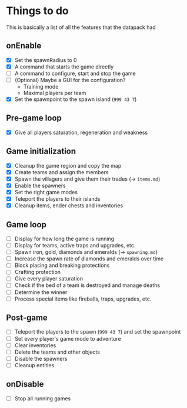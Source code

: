 # Things to do
This is basically a list of all the features that the datapack had

## onEnable
- [X] Set the spawnRadius to 0
- [X] A command that starts the game directly
- [ ] A command to configure, start and stop the game
- [ ] (Optional) Maybe a GUI for the configuration?
    - Training mode
    - Maximal players per team
- [X] Set the spawnpoint to the spawn island (`999 43 7`)

## Pre-game loop
- [X] Give all players saturation, regeneration and weakness

## Game initialization
- [X] Cleanup the game region and copy the map
- [X] Create teams and assign the members
- [X] Spawn the villagers and give them their trades (-> `items.md`)
- [X] Enable the spawners
- [X] Set the right game modes
- [X] Teleport the players to their islands
- [X] Cleanup items, ender chests and inventories

## Game loop
- [ ] Display for how long the game is running
- [ ] Display for teams, active traps and upgrades, etc.
- [ ] Spawn iron, gold, diamonds and emeralds (-> `spawning.md`)
- [ ] Increase the spawn rate of diamonds and emeralds over time
- [ ] Block placing and breaking protections
- [ ] Crafting protection
- [ ] Give every player saturation
- [ ] Check if the bed of a team is destroyed and manage deaths
- [ ] Determine the winner
- [ ] Process special items like fireballs, traps, upgrades, etc.

## Post-game
- [ ] Teleport the players to the spawn (`999 43 7`) and set the spawnpoint
- [ ] Set every player's game mode to adventure
- [ ] Clear inventories
- [ ] Delete the teams and other objects
- [ ] Disable the spawners
- [ ] Cleanup entities

## onDisable
- [ ] Stop all running games